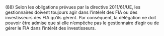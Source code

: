 (88) Selon les obligations prévues par la directive 2011/61/UE, les gestionnaires doivent toujours agir dans l’intérêt des FIA ou des investisseurs des FIA qu’ils gèrent. Par conséquent, la délégation ne doit pouvoir être admise que si elle n’empêche pas le gestionnaire d’agir ou de gérer le FIA dans l’intérêt des investisseurs.